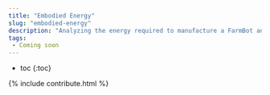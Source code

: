 ```yaml
---
title: "Embodied Energy"
slug: "embodied-energy"
description: "Analyzing the energy required to manufacture a FarmBot and the associated footprint"
tags:
 - Coming soon
---
```


* toc
{:toc}

{% include contribute.html %}
